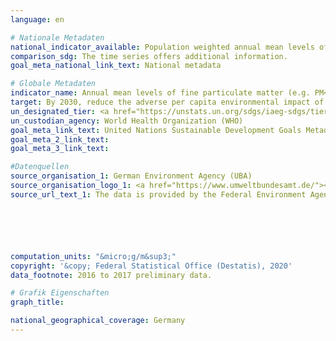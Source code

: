```yaml
---
language: en

# Nationale Metadaten
national_indicator_available: Population weighted annual mean levels of PM<sub>10</sub>
comparison_sdg: The time series offers additional information.
goal_meta_national_link_text: National metadata

# Globale Metadaten
indicator_name: Annual mean levels of fine particulate matter (e.g. PM<sub>2.5</sub> and PM<sub>10</sub>) in cities (population weighted)
target: By 2030, reduce the adverse per capita environmental impact of cities, including by paying special attention to air quality and municipal and other waste management
un_designated_tier: <a href="https://unstats.un.org/sdgs/iaeg-sdgs/tier-classification/" title="Click here for more information on the UN tier classification.">Tier I</a>
un_custodian_agency: World Health Organization (WHO)
goal_meta_link_text: United Nations Sustainable Development Goals Metadata
goal_meta_2_link_text: 
goal_meta_3_link_text: 

#Datenquellen
source_organisation_1: German Environment Agency (UBA)
source_organisation_logo_1: <a href="https://www.umweltbundesamt.de/"><img src="https://g205sdgs.github.io/sdg-indicators/public/OrgImgEn/uba.png" alt="Logo uba" style="height:60px; width:148px" /></a>
source_url_text_1: The data is provided by the Federal Environment Agency (UBA)






computation_units: "&micro;g/m&sup3;"
copyright: '&copy; Federal Statistical Office (Destatis), 2020'
data_footnote: 2016 to 2017 preliminary data.

# Grafik Eigenschaften
graph_title: 

national_geographical_coverage: Germany
---
```


